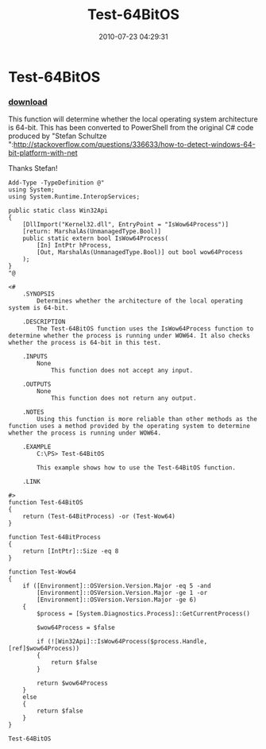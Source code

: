 ﻿---
pid:            2018
poster:         George Howarth
title:          Test-64BitOS
date:           2010-07-23 04:29:31
format:         posh
parent:         0
parent:         0

---

# Test-64BitOS

### [download](2018.ps1)

This function will determine whether the local operating system architecture is 64-bit. This has been converted to PowerShell from the original C# code produced by "Stefan Schultze
":http://stackoverflow.com/questions/336633/how-to-detect-windows-64-bit-platform-with-net

Thanks Stefan!

```posh
Add-Type -TypeDefinition @"
using System;
using System.Runtime.InteropServices;

public static class Win32Api
{
    [DllImport("Kernel32.dll", EntryPoint = "IsWow64Process")]
    [return: MarshalAs(UnmanagedType.Bool)]
    public static extern bool IsWow64Process(
        [In] IntPtr hProcess,
        [Out, MarshalAs(UnmanagedType.Bool)] out bool wow64Process
    );
}
"@

<#
    .SYNOPSIS
        Determines whether the architecture of the local operating system is 64-bit.

    .DESCRIPTION
        The Test-64BitOS function uses the IsWow64Process function to determine whether the process is running under WOW64. It also checks whether the process is 64-bit in this test.

    .INPUTS
        None
            This function does not accept any input.

    .OUTPUTS
        None
            This function does not return any output.

    .NOTES
        Using this function is more reliable than other methods as the function uses a method provided by the operating system to determine whether the process is running under WOW64.
                    
    .EXAMPLE
        C:\PS> Test-64BitOS
        
        This example shows how to use the Test-64BitOS function.
        
    .LINK
        
#>
function Test-64BitOS
{
    return (Test-64BitProcess) -or (Test-Wow64)
}

function Test-64BitProcess
{
    return [IntPtr]::Size -eq 8
}

function Test-Wow64
{
    if ([Environment]::OSVersion.Version.Major -eq 5 -and 
        [Environment]::OSVersion.Version.Major -ge 1 -or 
        [Environment]::OSVersion.Version.Major -ge 6)
    {
        $process = [System.Diagnostics.Process]::GetCurrentProcess()
        
        $wow64Process = $false
        
        if (![Win32Api]::IsWow64Process($process.Handle, [ref]$wow64Process))
        {
            return $false
        }
        
        return $wow64Process
    }
    else
    {
        return $false
    }
}

Test-64BitOS
```
